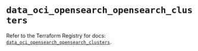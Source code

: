 # `data_oci_opensearch_opensearch_clusters`

Refer to the Terraform Registry for docs: [`data_oci_opensearch_opensearch_clusters`](https://registry.terraform.io/providers/oracle/oci/7.19.0/docs/data-sources/opensearch_opensearch_clusters).
